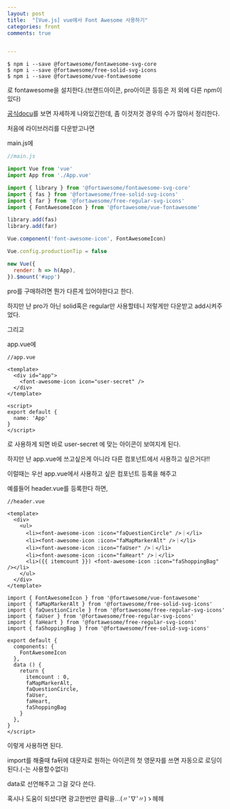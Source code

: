 ```yaml
---
layout: post
title:  "[Vue.js] vue에서 Font Awesome 사용하기"
categories: front 
comments: true


---
```




```
$ npm i --save @fortawesome/fontawesome-svg-core
$ npm i --save @fortawesome/free-solid-svg-icons
$ npm i --save @fortawesome/vue-fontawesome
```



로 fontawesome을 설치한다.(브랜드아이콘, pro아이콘 등등은 저 외에 다른 npm이 있다)



[공식docu](<https://github.com/FortAwesome/vue-fontawesome>)를 보면 자세하게 나와있긴한데, 좀 이것저것 경우의 수가 많아서 정리한다.

처음에 라이브러리를 다운받고나면

main.js에

```javascript
//main.js

import Vue from 'vue'
import App from './App.vue'

import { library } from '@fortawesome/fontawesome-svg-core'
import { fas } from '@fortawesome/free-solid-svg-icons'
import { far } from '@fortawesome/free-regular-svg-icons'
import { FontAwesomeIcon } from '@fortawesome/vue-fontawesome'

library.add(fas)
library.add(far)

Vue.component('font-awesome-icon', FontAwesomeIcon)

Vue.config.productionTip = false

new Vue({
  render: h => h(App),
}).$mount('#app')
```



pro를 구매하려면 뭔가 다른게 있어야한다고 한다.

하지만 난 pro가 아닌 solid혹은 regular만 사용할테니 저렇게만 다운받고 add시켜주었다.



그리고

app.vue에 

```vue
//app.vue

<template>
  <div id="app">
    <font-awesome-icon icon="user-secret" />
  </div>
</template>

<script>
export default {
  name: 'App'
}
</script>
```

로 사용하게 되면 바로 user-secret 에 맞는 아이콘이 보여지게 된다.



하지만 난 app.vue에 쓰고싶은게 아니라 다른 컴포넌트에서 사용하고 싶은거다!!

이럴때는 우선 app.vue에서 사용하고 싶은 컴포넌트 등록을 해주고

예를들어 header.vue를 등록한다 하면,

```vue
//header.vue

<template>
  <div>
    <ul>
      <li><font-awesome-icon :icon="faQuestionCircle" />｜</li>
      <li><font-awesome-icon :icon="faMapMarkerAlt" />｜</li>
      <li><font-awesome-icon :icon="faUser" />｜</li>
      <li><font-awesome-icon :icon="faHeart" />｜</li>
      <li>({{ itemcount }}) <font-awesome-icon :icon="faShoppingBag" /></li>
    </ul>
  </div>
</template>

import { FontAwesomeIcon } from '@fortawesome/vue-fontawesome'
import { faMapMarkerAlt } from '@fortawesome/free-solid-svg-icons'
import { faQuestionCircle } from '@fortawesome/free-regular-svg-icons'
import { faUser } from '@fortawesome/free-regular-svg-icons'
import { faHeart } from '@fortawesome/free-regular-svg-icons'
import { faShoppingBag } from '@fortawesome/free-solid-svg-icons'

export default {
  components: {
    FontAwesomeIcon
  },
  data () {
    return {
      itemcount : 0,
      faMapMarkerAlt,
      faQuestionCircle,
      faUser,
      faHeart,
      faShoppingBag
    }
  },
}
</script>
```



이렇게 사용하면 된다.

import를 해줄때 fa뒤에 대문자로 원하는 아이콘의 첫 영문자를 쓰면 자동으로 로딩이 된다.(-는 사용할수없다)

data로 선언해주고 그걸 갖다 쓴다.







혹시나 도움이 되셨다면 광고한번만 클릭을...(〃'∇'〃)ゝ헤헤

